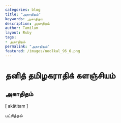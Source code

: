 ```yaml
---  
categories: blog  
title: "அகாதிதம்"
keywords: அகாதிதம்  
description: அகாதிதம்
author: Tamilan  
layout: Ruby  
tags:     
- அகாதிதம்
permalink: "அகாதிதம்"  
featured: /images/noolkal_96_6.png  
--- 
```

# தனித் தமிழகராதிக் களஞ்சியம்
## அகாதிதம்

[ akātitam ]  
  
பட்சித்தல்